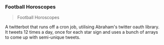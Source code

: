 ### Football Horoscopes

> Football Horoscopes

A twitterbot that runs off a cron job, utilising Abraham's twitter oauth library. It tweets 12 times a day, once for each star sign and uses a bunch of arrays to come up with semi-unique tweets.
